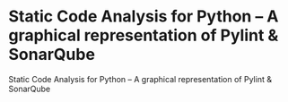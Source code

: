 # Static Code Analysis for Python – A graphical representation of Pylint & SonarQube
Static Code Analysis for Python – A graphical representation of Pylint &amp; SonarQube
